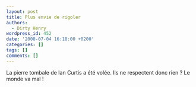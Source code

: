 ```yaml
---
layout: post
title: Plus envie de rigoler
authors:
  - Dirty Henry
wordpress_id: 452
date: '2008-07-04 16:18:00 +0200'
categories: []
tags: []
comments: []
---
```

La pierre tombale de Ian Curtis a été volée. Ils ne respectent donc rien ? Le monde va mal !
